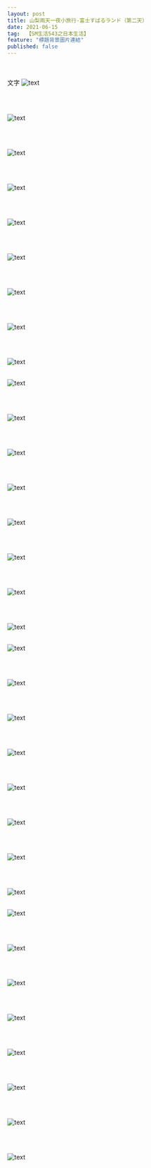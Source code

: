 ```yaml
---
layout: post
title: 山梨兩天一夜小旅行-富士すばるランド（第二天）
date: 2021-06-15
tag:  【SM生活543之日本生活】
feature: "標題背景圖片連結"
published: false
---
```


<br><br>
文字
![text](照片連結)


<br><br>

![text]()


<br><br>

![text]()


<br><br>

![text]()


<br><br>

![text]()


<br><br>

![text]()


<br><br>

![text]()


<br><br>

![text]()


<br><br>

![text]()
<br><br>

![text]()


<br><br>

![text]()


<br><br>

![text]()


<br><br>

![text]()


<br><br>

![text]()


<br><br>

![text]()


<br><br>

![text]()


<br><br>

![text]()
<br><br>

![text]()


<br><br>

![text]()


<br><br>

![text]()


<br><br>

![text]()


<br><br>

![text]()


<br><br>

![text]()


<br><br>

![text]()


<br><br>

![text]()
<br><br>

![text]()


<br><br>

![text]()


<br><br>

![text]()


<br><br>

![text]()


<br><br>

![text]()


<br><br>

![text]()


<br><br>

![text]()


<br><br>

![text]()
